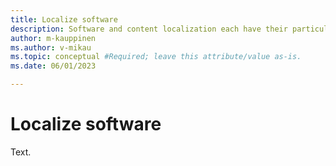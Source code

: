 ```yaml
---
title: Localize software
description: Software and content localization each have their particular characteristics that drive different localization strategies.
author: m-kauppinen
ms.author: v-mikau
ms.topic: conceptual #Required; leave this attribute/value as-is.
ms.date: 06/01/2023

--- 
```


# Localize software

Text.
